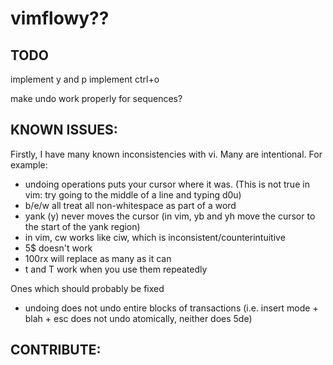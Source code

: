 # vimflowy?? #

## TODO ##

implement y and p
implement ctrl+o

make undo work properly for sequences?

## KNOWN ISSUES: ##

Firstly, I have many known inconsistencies with vi.  Many are intentional.  For example:
- undoing operations puts your cursor where it was.  (This is not true in vim: try going to the middle of a line and typing d0u)
- b/e/w all treat all non-whitespace as part of a word
- yank (y) never moves the cursor (in vim, yb and yh move the cursor to the start of the yank region)
- in vim, cw works like ciw, which is inconsistent/counterintuitive
- 5$ doesn't work
- 100rx will replace as many as it can
- t and T work when you use them repeatedly

Ones which should probably be fixed
- undoing does not undo entire blocks of transactions (i.e. insert mode + blah + esc does not undo atomically, neither does 5de)

## CONTRIBUTE: ##

